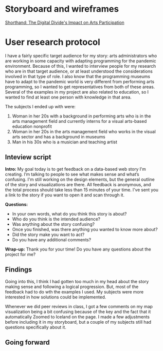 # Storyboard and wireframes
[Shorthand: The Digital Divide's Impact on Arts Participation](https://preview.shorthand.com/dLt0DGBx5VIh0FkV)

# User research protocol
I have a fairly specific target audience for my story: arts administrators who are working in some capacity with adapting programming for the pandemic environment. Because of this, I wanted to interview people for my research who are in that target audience, or at least understood the considerations involved in that type of role. I also know that the programming museums have to adapt to the pandemic world is very different from performing arts programming, so I wanted to get representatives from both of these areas. Several of the examples in my project are also related to education, so I wanted to find at least one person with knowledge in that area.

The subjects I ended up with were:
1. Woman in her 20s with a background in performing arts who is in the arts management field and currently interns for a visual arts-based education nonprofit
2. Woman in her 20s in the arts management field who works in the visual arts sector and has a background in museums
3. Man in his 30s who is a musician and teaching artist

## Inteview script

**Intro:** My goal today is to get feedback on a data-based web story I'm creating. I’m talking to people to see what makes sense and what’s confusing. I'm still working on the design elements, but the general outline of the story and visualizations are there. All feedback is anonymous, and the total process should take less than 15 minutes of your time. I've sent you a link to the story if you want to open it and scan through it. 

**Questions:** 
- In your own words, what do you think this story is about?
- Who do you think is the intended audience?
- Was anything about the story confusing?
- Once you finished, was there anything you wanted to know more about?
- Did the story make you want to act?
- Do you have any additional comments? 

**Wrap-up:** Thank you for your time! Do you have any questions about the project for me? 

## Findings
Going into this, I think I had gotten too much in my head about the story making sense and following a logical progression. But, most of the feedback had to do wth the examples I used. My subjects were more interested in how solutions could be implemented. 

Whenever we did peer reviews in class, I got a few comments on my map visualization being a bit confusing because of the key and the fact that it automatically Zoomed to Iceland on the page. I made a few adjustments before including it in my storyboard, but a couple of my subjects still had questions specifically about it. 

## Going forward

